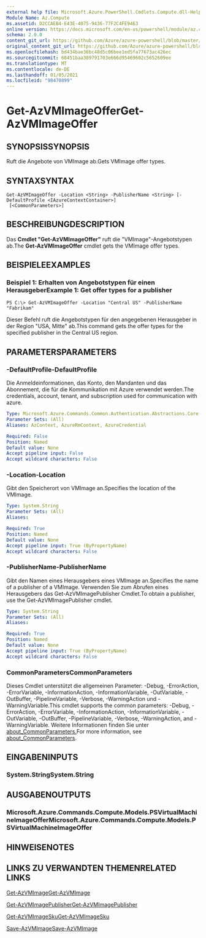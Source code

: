```yaml
---
external help file: Microsoft.Azure.PowerShell.Cmdlets.Compute.dll-Help.xml
Module Name: Az.Compute
ms.assetid: D2CCAEB4-E43E-4075-9436-77F2C4FE9463
online version: https://docs.microsoft.com/en-us/powershell/module/az.compute/get-azvmimageoffer
schema: 2.0.0
content_git_url: https://github.com/Azure/azure-powershell/blob/master/src/Compute/Compute/help/Get-AzVMImageOffer.md
original_content_git_url: https://github.com/Azure/azure-powershell/blob/master/src/Compute/Compute/help/Get-AzVMImageOffer.md
ms.openlocfilehash: bd434bae36bc48d5c06bee1ed5fa77673ac426ec
ms.sourcegitcommit: 68451baa389791703e666d95469602c5652609ee
ms.translationtype: MT
ms.contentlocale: de-DE
ms.lasthandoff: 01/05/2021
ms.locfileid: "98470899"
---
```

# <span data-ttu-id="8e316-101">Get-AzVMImageOffer</span><span class="sxs-lookup"><span data-stu-id="8e316-101">Get-AzVMImageOffer</span></span>

## <span data-ttu-id="8e316-102">SYNOPSIS</span><span class="sxs-lookup"><span data-stu-id="8e316-102">SYNOPSIS</span></span>
<span data-ttu-id="8e316-103">Ruft die Angebote von VMImage ab.</span><span class="sxs-lookup"><span data-stu-id="8e316-103">Gets VMImage offer types.</span></span>

## <span data-ttu-id="8e316-104">SYNTAX</span><span class="sxs-lookup"><span data-stu-id="8e316-104">SYNTAX</span></span>

```
Get-AzVMImageOffer -Location <String> -PublisherName <String> [-DefaultProfile <IAzureContextContainer>]
 [<CommonParameters>]
```

## <span data-ttu-id="8e316-105">BESCHREIBUNG</span><span class="sxs-lookup"><span data-stu-id="8e316-105">DESCRIPTION</span></span>
<span data-ttu-id="8e316-106">Das **Cmdlet "Get-AzVMImageOffer"** ruft die "VMImage"-Angebotstypen ab.</span><span class="sxs-lookup"><span data-stu-id="8e316-106">The **Get-AzVMImageOffer** cmdlet gets the VMImage offer types.</span></span>

## <span data-ttu-id="8e316-107">BEISPIELE</span><span class="sxs-lookup"><span data-stu-id="8e316-107">EXAMPLES</span></span>

### <span data-ttu-id="8e316-108">Beispiel 1: Erhalten von Angebotstypen für einen Herausgeber</span><span class="sxs-lookup"><span data-stu-id="8e316-108">Example 1: Get offer types for a publisher</span></span>
```
PS C:\> Get-AzVMImageOffer -Location "Central US" -PublisherName "Fabrikam"
```

<span data-ttu-id="8e316-109">Dieser Befehl ruft die Angebotstypen für den angegebenen Herausgeber in der Region "USA, Mitte" ab.</span><span class="sxs-lookup"><span data-stu-id="8e316-109">This command gets the offer types for the specified publisher in the Central US region.</span></span>

## <span data-ttu-id="8e316-110">PARAMETERS</span><span class="sxs-lookup"><span data-stu-id="8e316-110">PARAMETERS</span></span>

### <span data-ttu-id="8e316-111">-DefaultProfile</span><span class="sxs-lookup"><span data-stu-id="8e316-111">-DefaultProfile</span></span>
<span data-ttu-id="8e316-112">Die Anmeldeinformationen, das Konto, den Mandanten und das Abonnement, die für die Kommunikation mit Azure verwendet werden.</span><span class="sxs-lookup"><span data-stu-id="8e316-112">The credentials, account, tenant, and subscription used for communication with azure.</span></span>

```yaml
Type: Microsoft.Azure.Commands.Common.Authentication.Abstractions.Core.IAzureContextContainer
Parameter Sets: (All)
Aliases: AzContext, AzureRmContext, AzureCredential

Required: False
Position: Named
Default value: None
Accept pipeline input: False
Accept wildcard characters: False
```

### <span data-ttu-id="8e316-113">-Location</span><span class="sxs-lookup"><span data-stu-id="8e316-113">-Location</span></span>
<span data-ttu-id="8e316-114">Gibt den Speicherort von VMImage an.</span><span class="sxs-lookup"><span data-stu-id="8e316-114">Specifies the location of the VMImage.</span></span>

```yaml
Type: System.String
Parameter Sets: (All)
Aliases:

Required: True
Position: Named
Default value: None
Accept pipeline input: True (ByPropertyName)
Accept wildcard characters: False
```

### <span data-ttu-id="8e316-115">-PublisherName</span><span class="sxs-lookup"><span data-stu-id="8e316-115">-PublisherName</span></span>
<span data-ttu-id="8e316-116">Gibt den Namen eines Herausgebers eines VMImage an.</span><span class="sxs-lookup"><span data-stu-id="8e316-116">Specifies the name of a publisher of a VMImage.</span></span>
<span data-ttu-id="8e316-117">Verwenden Sie zum Abrufen eines Herausgebers das Get-AzVMImagePublisher Cmdlet.</span><span class="sxs-lookup"><span data-stu-id="8e316-117">To obtain a publisher, use the Get-AzVMImagePublisher cmdlet.</span></span>

```yaml
Type: System.String
Parameter Sets: (All)
Aliases:

Required: True
Position: Named
Default value: None
Accept pipeline input: True (ByPropertyName)
Accept wildcard characters: False
```

### <span data-ttu-id="8e316-118">CommonParameters</span><span class="sxs-lookup"><span data-stu-id="8e316-118">CommonParameters</span></span>
<span data-ttu-id="8e316-119">Dieses Cmdlet unterstützt die allgemeinen Parameter: -Debug, -ErrorAction, -ErrorVariable, -InformationAction, -InformationVariable, -OutVariable, -OutBuffer, -PipelineVariable, -Verbose, -WarningAction und -WarningVariable.</span><span class="sxs-lookup"><span data-stu-id="8e316-119">This cmdlet supports the common parameters: -Debug, -ErrorAction, -ErrorVariable, -InformationAction, -InformationVariable, -OutVariable, -OutBuffer, -PipelineVariable, -Verbose, -WarningAction, and -WarningVariable.</span></span> <span data-ttu-id="8e316-120">Weitere Informationen finden Sie unter [about_CommonParameters.](http://go.microsoft.com/fwlink/?LinkID=113216)</span><span class="sxs-lookup"><span data-stu-id="8e316-120">For more information, see [about_CommonParameters](http://go.microsoft.com/fwlink/?LinkID=113216).</span></span>

## <span data-ttu-id="8e316-121">EINGABEN</span><span class="sxs-lookup"><span data-stu-id="8e316-121">INPUTS</span></span>

### <span data-ttu-id="8e316-122">System.String</span><span class="sxs-lookup"><span data-stu-id="8e316-122">System.String</span></span>

## <span data-ttu-id="8e316-123">AUSGABEN</span><span class="sxs-lookup"><span data-stu-id="8e316-123">OUTPUTS</span></span>

### <span data-ttu-id="8e316-124">Microsoft.Azure.Commands.Compute.Models.PSVirtualMachineImageOffer</span><span class="sxs-lookup"><span data-stu-id="8e316-124">Microsoft.Azure.Commands.Compute.Models.PSVirtualMachineImageOffer</span></span>

## <span data-ttu-id="8e316-125">HINWEISE</span><span class="sxs-lookup"><span data-stu-id="8e316-125">NOTES</span></span>

## <span data-ttu-id="8e316-126">LINKS ZU VERWANDTEN THEMEN</span><span class="sxs-lookup"><span data-stu-id="8e316-126">RELATED LINKS</span></span>

[<span data-ttu-id="8e316-127">Get-AzVMImage</span><span class="sxs-lookup"><span data-stu-id="8e316-127">Get-AzVMImage</span></span>](./Get-AzVMImage.md)

[<span data-ttu-id="8e316-128">Get-AzVMImagePublisher</span><span class="sxs-lookup"><span data-stu-id="8e316-128">Get-AzVMImagePublisher</span></span>](./Get-AzVMImagePublisher.md)

[<span data-ttu-id="8e316-129">Get-AzVMImageSku</span><span class="sxs-lookup"><span data-stu-id="8e316-129">Get-AzVMImageSku</span></span>](./Get-AzVMImageSku.md)

[<span data-ttu-id="8e316-130">Save-AzVMImage</span><span class="sxs-lookup"><span data-stu-id="8e316-130">Save-AzVMImage</span></span>](./Save-AzVMImage.md)


